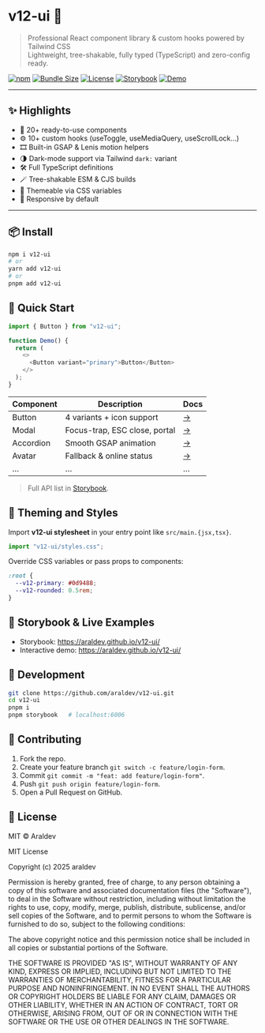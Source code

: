 # v12-ui 🎨

> Professional React component library & custom hooks powered by Tailwind CSS  
> Lightweight, tree-shakable, fully typed (TypeScript) and zero-config ready.

[![npm](https://img.shields.io/npm/v/v12-ui?style=flat-square&color=0d9488)](https://www.npmjs.com/package/v12-ui)
[![Bundle Size](https://img.shields.io/bundlephobia/minzip/v12-ui?style=flat-square&color=0d9488)](https://bundlephobia.com/package/v12-ui)
[![License](https://img.shields.io/npm/l/v12-ui?style=flat-square&color=0d9488)](https://github.com/araldev/v12-ui/blob/main/LICENSE)
[![Storybook](https://img.shields.io/badge/Storybook-live-ff4785?style=flat-square&logo=storybook&logoColor=white)](https://araldev.github.io/v12-ui/)
[![Demo](https://img.shields.io/badge/Demo-Playground-0ea5e9?style=flat-square&logo=react&logoColor=white)](https://araldev.github.io/v12-ui/)

---

## ✨ Highlights

- 🧩 20+ ready-to-use components
- ⚙️ 10+ custom hooks (useToggle, useMediaQuery, useScrollLock…)
- 🎞️ Built-in GSAP & Lenis motion helpers
- 🌗 Dark-mode support via Tailwind `dark:` variant
- 🛠️ Full TypeScript definitions
- 🪄 Tree-shakable ESM & CJS builds
- 🎨 Themeable via CSS variables
- 📱 Responsive by default

---

## 📦 Install

```bash
npm i v12-ui
# or
yarn add v12-ui
# or
pnpm add v12-ui
```

## 🚀 Quick Start

```js
import { Button } from "v12-ui";

function Demo() {
  return (
    <>
      <Button variant="primary">Button</Button>
    </>
  );
}
```

| Component | Description                   | Docs                                   |
| --------- | ----------------------------- | -------------------------------------- |
| Button    | 4 variants + icon support     | [→](https://araldev.github.io/v12-ui/) |
| Modal     | Focus-trap, ESC close, portal | [→](https://araldev.github.io/v12-ui/) |
| Accordion | Smooth GSAP animation         | [→](https://araldev.github.io/v12-ui/) |
| Avatar    | Fallback & online status      | [→](https://araldev.github.io/v12-ui/) |
| …         | …                             | …                                      |

> Full API list in [Storybook](https://araldev.github.io/v12-ui/).

## 🎨 Theming and Styles

Import **v12-ui stylesheet** in your entry point like `src/main.{jsx,tsx}`.

```js
import "v12-ui/styles.css";
```

Override CSS variables or pass props to components:

```css
:root {
  --v12-primary: #0d9488;
  --v12-rounded: 0.5rem;
}
```

## 📖 Storybook & Live Examples

- Storybook: https://araldev.github.io/v12-ui/
- Interactive demo: https://araldev.github.io/v12-ui/

## 🧪 Development

```bash
git clone https://github.com/araldev/v12-ui.git
cd v12-ui
pnpm i
pnpm storybook   # localhost:6006
```

## 🤝 Contributing

1. Fork the repo.
2. Create your feature branch `git switch -c feature/login-form`.
3. Commit `git commit -m "feat: add feature/login-form"`.
4. Push `git push origin feature/login-form`.
5. Open a Pull Request on GitHub.

## 📄 License

MIT © Araldev

MIT License

Copyright (c) 2025 araldev

Permission is hereby granted, free of charge, to any person obtaining a copy of this software and associated documentation files (the "Software"), to deal in the Software without restriction, including without limitation the rights to use, copy, modify, merge, publish, distribute, sublicense, and/or sell copies of the Software, and to permit persons to whom the Software is furnished to do so, subject to the following conditions:

The above copyright notice and this permission notice shall be included in all copies or substantial portions of the Software.

THE SOFTWARE IS PROVIDED "AS IS", WITHOUT WARRANTY OF ANY KIND, EXPRESS OR IMPLIED, INCLUDING BUT NOT LIMITED TO THE WARRANTIES OF MERCHANTABILITY, FITNESS FOR A PARTICULAR PURPOSE AND NONINFRINGEMENT. IN NO EVENT SHALL THE AUTHORS OR COPYRIGHT HOLDERS BE LIABLE FOR ANY CLAIM, DAMAGES OR OTHER LIABILITY, WHETHER IN AN ACTION OF CONTRACT, TORT OR OTHERWISE, ARISING FROM, OUT OF OR IN CONNECTION WITH THE SOFTWARE OR THE USE OR OTHER DEALINGS IN THE SOFTWARE.
